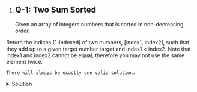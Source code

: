 1. ## Q-1: Two Sum Sorted
   Given an array of integers numbers that is sorted in non-decreasing order.

  Return the indices (1-indexed) of two numbers, [index1, index2], such that they add up to a given target number target and index1 < index2. Note that index1 and index2 cannot be equal, therefore you may not use the same element twice.

    There will always be exactly one valid solution.


   <details>  
   <summary>Solution</summary>  
   
   ## Approach 1:- BruteForce Approach
   
   ``` python
   class Solution:
    def twoSum(self, numbers: List[int], target: int) -> List[int]:
        for i in range(len(numbers)):
            for j in range(i + 1, len(numbers)):
                if numbers[i] + numbers[j] == target:
                    return [i + 1, j + 1]
        return []  
  
   
   ```
   **Time Complexity:** O(n^2)  
   **Space Complexity:** O(1) 
   
   ## Explanation: 
   This is two-pointer approch in which pointer i iterate from index 0 to len(nums) and pointer j will iterate from index i+1 to len(num). we check if 
   nums[i]+nums[j]==target then it will return index of i and index of j
   
   ***
    ## Approach 2:- Two Pointer (oppsite direction)
   ``` python
   class Solution:
    def twoSum(self, numbers: List[int], target: int) -> List[int]:
        i=0
        j=len(numbers)-1
        while i<j:
            if numbers[i]+numbers[j]==target:
                return [i+1,j+1]
            elif numbers[i]+numbers[j]>target:
                j-=1
            else:
                i+=1
        return[]
   ```
   **Time Complexity:** O(n)  
   **Space Complexity:** O(1)
    ## Explanation: 
   To reduce S(C), we are using two pointer approch but they are in  opposite direction. pointer i will move from index 0 and pointer j will move from the len(num) till i < j then it will check if numbers[i]+numbers[j]==target: then it return directly index of i and index of j but if numbers[i]+numbers[j]>target:then we will move j-1 because array is sorted and sum is greater than target and if sum is less than target then we will move i+1 and iterate till we din't get one pair of numbers
</details> 
